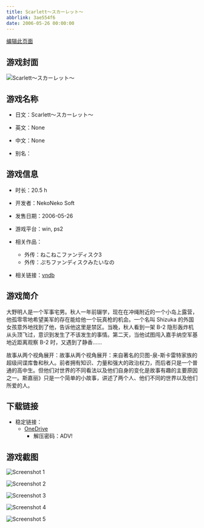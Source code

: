 ```yaml
---
title: Scarlett～スカーレット～
abbrlink: 3ae554f6
date: 2006-05-26 00:00:00
---
```

[编辑此页面](https://github.com/ACG-3/ADV3-source/blob/main/source/_posts/games/Scarlett%EF%BD%9E%E3%82%B9%E3%82%AB%E3%83%BC%E3%83%AC%E3%83%83%E3%83%88%EF%BD%9E.md)

## 游戏封面

![Scarlett～スカーレット～](https://pan.timero.xyz/onedrive/img_lib_001/Scarlett%EF%BD%9E%E3%82%B9%E3%82%AB%E3%83%BC%E3%83%AC%E3%83%83%E3%83%88%EF%BD%9E_cover.avif)


## 游戏名称

- 日文：Scarlett～スカーレット～
- 英文：None
- 中文：None

- 别名：


## 游戏信息

- 时长：20.5 h
- 开发者：NekoNeko Soft
- 发售日期：2006-05-26
- 游戏平台：win, ps2
- 相关作品：
   - 外传：ねこねこファンディスク3
   - 外传：ぷちファンディスクみたいなの

- 相关链接：[vndb](https://vndb.org/v1023)


## 游戏简介

大野明人是一个军事宅男。秋人一年前辍学，现在在冲绳附近的一个小岛上露营，他孤零零地希望美军的存在能给他一个玩真枪的机会。一个名叫 Shizuka 的外国女孩意外地找到了他，告诉他这里是禁区。当晚，秋人看到一架 B-2 隐形轰炸机从头顶飞过，意识到发生了不该发生的事情。第二天，当他试图闯入嘉手纳空军基地近距离观察 B-2 时，又遇到了静香......

故事从两个视角展开：故事从两个视角展开：来自著名的贝图-泉-斯卡雷特家族的超级间谍库鲁和秋人。前者拥有知识、力量和强大的政治权力，而后者只是一个普通的高中生。但他们对世界的不同看法以及他们自身的变化是故事有趣的主要原因之一。斯嘉丽》只是一个简单的小故事，讲述了两个人、他们不同的世界以及他们所爱的人。




## 下载链接

- 稳定链接：
    - [OneDrive](https://pan.timero.xyz/onedrive/adv_lib_001/Scarlett%EF%BD%9E%E3%82%B9%E3%82%AB%E3%83%BC%E3%83%AC%E3%83%83%E3%83%88%EF%BD%9E)
        - 解压密码：ADV!



## 游戏截图


![Screenshot 1](https://pan.timero.xyz/onedrive/img_lib_001/Scarlett%EF%BD%9E%E3%82%B9%E3%82%AB%E3%83%BC%E3%83%AC%E3%83%83%E3%83%88%EF%BD%9E_Screenshot_1.avif)

![Screenshot 2](https://pan.timero.xyz/onedrive/img_lib_001/Scarlett%EF%BD%9E%E3%82%B9%E3%82%AB%E3%83%BC%E3%83%AC%E3%83%83%E3%83%88%EF%BD%9E_Screenshot_2.avif)

![Screenshot 3](https://pan.timero.xyz/onedrive/img_lib_001/Scarlett%EF%BD%9E%E3%82%B9%E3%82%AB%E3%83%BC%E3%83%AC%E3%83%83%E3%83%88%EF%BD%9E_Screenshot_3.avif)

![Screenshot 4](https://pan.timero.xyz/onedrive/img_lib_001/Scarlett%EF%BD%9E%E3%82%B9%E3%82%AB%E3%83%BC%E3%83%AC%E3%83%83%E3%83%88%EF%BD%9E_Screenshot_4.avif)

![Screenshot 5](https://pan.timero.xyz/onedrive/img_lib_001/Scarlett%EF%BD%9E%E3%82%B9%E3%82%AB%E3%83%BC%E3%83%AC%E3%83%83%E3%83%88%EF%BD%9E_Screenshot_5.avif)

